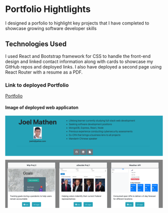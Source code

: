 # Portfolio Hightlights
I designed a porfolio to highlight key projects that I have completed to showcase growing software developer skills

## Technologies Used
I used React and Bootstrap framework for CSS to handle the front-end design and linked contact information along with cards to showcase my GitHub repos and deployed links. I also have deployed a second page using React Router with a resume as a PDF. 

### Link to deployed Portfolio
[Portfolio](https://github.com/crackedsnowboard/react-portfolio)


#### Image of deployed web applicaton
<img src="./portfolio/public/appPic.png">
